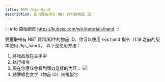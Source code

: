 ```yaml
---
title: 使用 /kjs hand
description: 如何獲取帶有 NBT 資料的物品 ID
---
```


::: info 原始網頁
https://kubejs.com/wiki/tutorials/hand
:::

要獲取帶有 NBT 資料/組件的物品 ID，你可以使用 /kjs hand 指令（1.19 之前的版本使用 /kjs_hand）。
以下是使用方法：

1. 將物品放在主手中
2. 執行指令
3. 現在你應該會看到類似這樣的內容：
   ![](/docs/zh-tw/tutorials/hand/command_output.png)
4. 點擊綠色文字（物品 ID）來複製它